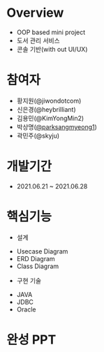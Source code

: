 # Overview
- OOP based mini project
- 도서 관리 서비스
- 콘솔 기반(with out UI/UX)

# 참여자
- 황지원(@jiwondotcom)
- 신은경(@heybrilliant)
- 김용민(@KimYongMin2)
- 박상명([@parksangmyeong1](https://github.com/parksangmyeong1))
- 곽민주(@skyju)

# 개발기간
- 2021.06.21 ~ 2021.06.28

# 핵심기능
- 설계
+ Usecase Diagram
+ ERD Diagram
+ Class Diagram

- 구현 기술
+ JAVA
+ JDBC
+ Oracle

# 완성 PPT
